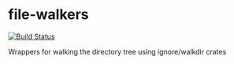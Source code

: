 # file-walkers

[![Build Status](https://travis-ci.org/PRust-Projects/file-walkers.svg?branch=master)](https://travis-ci.org/PRust-Projects/file-walkers)

Wrappers for walking the directory tree using ignore/walkdir crates
